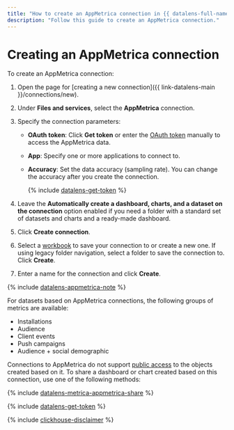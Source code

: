 ```yaml
---
title: "How to create an AppMetrica connection in {{ datalens-full-name }}"
description: "Follow this guide to create an AppMetrica connection."
---
```


# Creating an AppMetrica connection

To create an AppMetrica connection:

1. Open the page for [creating a new connection]({{ link-datalens-main }}/connections/new).
1. Under **Files and services**, select the **AppMetrica** connection.
1. Specify the connection parameters:

   * **OAuth token**: Click **Get token** or enter the [OAuth token](#get-oauth-token) manually to access the AppMetrica data.
   * **App**: Specify one or more applications to connect to.
   * **Accuracy**: Set the data accuracy (sampling rate). You can change the accuracy after you create the connection.

      {% include [datalens-get-token](../../../_includes/datalens/datalens-change-account-note.md) %}


1. Leave the **Automatically create a dashboard, charts, and a dataset on the connection** option enabled if you need a folder with a standard set of datasets and charts and a ready-made dashboard.


1. Click **Create connection**.


1. Select a [workbook](../../workbooks-collections/index.md) to save your connection to or create a new one. If using legacy folder navigation, select a folder to save the connection to. Click **Create**.


1. Enter a name for the connection and click **Create**.

{% include [datalens-appmetrica-note](../../../_includes/datalens/datalens-appmetrica-note.md) %}

For datasets based on AppMetrica connections, the following groups of metrics are available:

- Installations
- Audience
- Client events
- Push campaigns
- Audience + social demographic


Connections to AppMetrica do not support [public access](../../concepts/datalens-public.md) to the objects created based on it. To share a dashboard or chart created based on this connection, use one of the following methods:

{% include [datalens-metrica-appmetrica-share](../../../_includes/datalens/datalens-metrica-appmetrica-share.md) %}


{% include [datalens-get-token](../../../_includes/datalens/operations/datalens-get-token.md) %}

{% include [clickhouse-disclaimer](../../../_includes/clickhouse-disclaimer.md) %}
